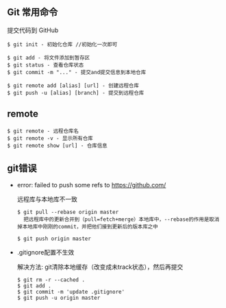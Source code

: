 ## Git 常用命令

提交代码到 GitHub

```
$ git init - 初始化仓库 //初始化一次即可

$ git add - 将文件添加到暂存区
$ git status - 查看仓库状态
$ git commit -m "..." - 提交and提交信息到本地仓库

$ git remote add [alias] [url] - 创建远程仓库
$ git push -u [alias] [branch] - 提交到远程仓库
```



## remote

```
$ git remote - 远程仓库名
$ git remote -v - 显示所有仓库
$ git remote show [url] - 仓库信息
```



## git错误

- error: failed to push some refs to https://github.com/

  远程库与本地库不一致

  ```
  $ git pull --rebase origin master
    把远程库中的更新合并到（pull=fetch+merge）本地库中，--rebase的作用是取消掉本地库中刚刚的commit，并把他们接到更新后的版本库之中
  
  $ git push origin master
  ```

  

- .gitignore配置不生效

  解决方法: git清除本地缓存（改变成未track状态），然后再提交

  ```
  $ git rm -r --cached .
  $ git add .
  $ git commit -m 'update .gitignore'
  $ git push -u origin master
  ```

  
